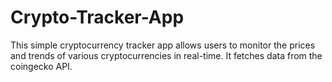 # Crypto-Tracker-App
This simple cryptocurrency tracker app allows users to monitor the prices and trends of various cryptocurrencies in real-time. It fetches data from the coingecko API.
